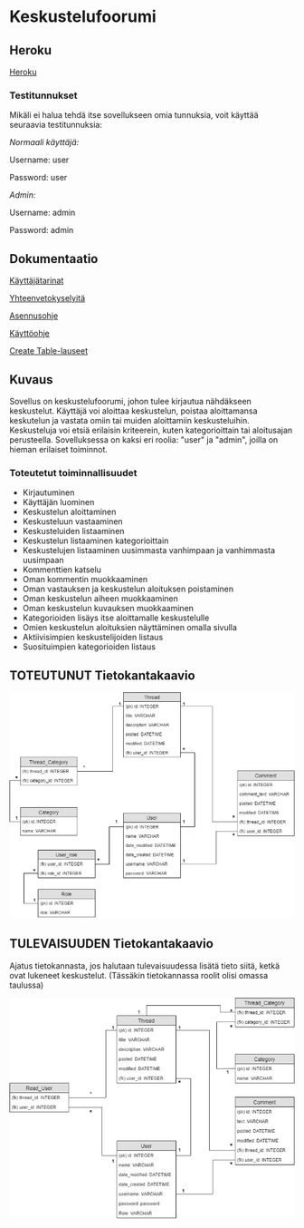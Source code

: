 # Keskustelufoorumi

## Heroku

[Heroku](https://tsoha-tyoni.herokuapp.com/)

### Testitunnukset

Mikäli ei halua tehdä itse sovellukseen omia tunnuksia, voit käyttää seuraavia testitunnuksia:

*Normaali käyttäjä:*

Username: user  

Password: user

*Admin:*

Username: admin

Password: admin

## Dokumentaatio

[Käyttäjätarinat](https://github.com/lehtoneo/keskustelufoorumi/blob/master/documentation/kayttajatarinat.md)

[Yhteenvetokyselyitä](https://github.com/lehtoneo/keskustelufoorumi/blob/master/documentation/yhteenvetokyselyt.md)

[Asennusohje](https://github.com/lehtoneo/keskustelufoorumi/blob/master/documentation/asennusohje.md)

[Käyttöohje](https://github.com/lehtoneo/keskustelufoorumi/blob/master/documentation/kaytto-ohje.md)

[Create Table-lauseet](https://github.com/lehtoneo/keskustelufoorumi/blob/master/documentation/createtablelauseet.md)

## Kuvaus

Sovellus on keskustelufoorumi, johon tulee kirjautua nähdäkseen keskustelut. Käyttäjä voi aloittaa keskustelun, poistaa aloittamansa keskutelun ja vastata omiin tai muiden aloittamiin keskusteluihin. Keskusteluja voi etsiä erilaisin kriteerein, kuten kategorioittain tai aloitusajan perusteella. Sovelluksessa on kaksi eri roolia: "user" ja "admin", joilla on hieman erilaiset toiminnot.

### Toteutetut toiminnallisuudet

- Kirjautuminen
- Käyttäjän luominen
- Keskustelun aloittaminen
- Keskusteluun vastaaminen
- Keskusteluiden listaaminen
- Keskustelun listaaminen kategorioittain
- Keskustelujen listaaminen uusimmasta vanhimpaan ja vanhimmasta uusimpaan
- Kommenttien katselu
- Oman kommentin muokkaaminen
- Oman vastauksen ja keskustelun aloituksen poistaminen
- Oman keskustelun aiheen muokkaaminen
- Oman keskustelun kuvauksen muokkaaminen
- Kategorioiden lisäys itse aloittamalle keskustelulle
- Omien keskustelun aloituksien näyttäminen omalla sivulla
- Aktiivisimpien keskustelijoiden listaus
- Suosituimpien kategorioiden listaus

## TOTEUTUNUT Tietokantakaavio

<img src="https://github.com/lehtoneo/keskustelufoorumi/blob/master/documentation/pics/tsohadbviim.png">
          
## TULEVAISUUDEN Tietokantakaavio

Ajatus tietokannasta, jos halutaan tulevaisuudessa lisätä tieto siitä, ketkä ovat lukeneet keskustelut. (Tässäkin tietokannassa roolit olisi omassa taulussa)

<img src="https://github.com/lehtoneo/keskustelufoorumi/blob/master/documentation/pics/dbPic.png">
